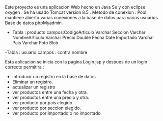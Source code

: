 Este proyecto es una aplicacion Web hecho en Java Se y con eclipse oxygen .
Se ha usado Tomcat version 8.5 .
Metodo de conexion :  Pool mantiene abierto varias conexiones a la base de datos para varios usuarios
Base de datos  phpMyadmin.
  - Tabla : producto
                    campos:CodigoArticulo  Varchar
                           Seccion         Varchar
                           NombreArticulo  Varchar
                           Precio          Double
                           Fecha           Date
                           Importado       Varchar
                           Pais            Varchar
                           Foto            Blob
                           
   -Tabla : usuario
                  campos : contra
                           nombre
                        
Esta aplicacion se inicia con la pagina Login.jsp y despues de un login correcto permitira : 
  - introducir un registro en la base de datos              
  - Eliminar un registro.
  - actualizar un registro
  - ver productos  entre una fecha y otra.
  - ver productos entre una precio y otra.
  - ver producto por pais elegido.
  - ver producto por seccion elegido.
  - ver producto por importado o no importado.
  
  
